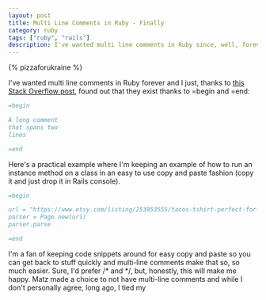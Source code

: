 ```yaml
---
layout: post
title: Multi Line Comments in Ruby - Finally
category: ruby
tags: ["ruby", "rails"]
description: I've wanted multi line comments in Ruby since, well, forever.  Sure this is /* and */ but it still works.
---
```

{% pizzaforukraine  %}

I've wanted multi line comments in Ruby forever and I just, thanks to [this Stack Overflow post](http://stackoverflow.com/questions/2989762/multi-line-comments-in-ruby), found out that they exist thanks to =begin and =end:

```ruby
=begin

A long comment
that spans two
lines

=end
```

Here's a practical example where I'm keeping an example of how to run an instance method on a class in an easy to use copy and paste fashion (copy it and just drop it in Rails console).

```ruby
=begin

url = "https://www.etsy.com/listing/253953555/tacos-tshirt-perfect-for-tacos-lover?ref=finds_l"
parser = Page.new(url)
parser.parse

=end
```

I'm a fan of keeping code snippets around for easy copy and paste so you can get back to stuff quickly and multi-line comments make that so, so much easier.  Sure, I'd prefer /* and */, but, honestly, this will make me happy.  Matz made a choice to not have multi-line comments and while I don't personally agree, long ago, I tied my 
